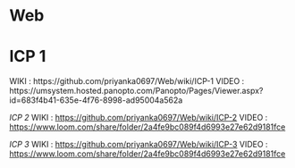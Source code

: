 # Web

<h1>ICP 1</h1>
WIKI   : https://github.com/priyanka0697/Web/wiki/ICP-1
VIDEO  : https://umsystem.hosted.panopto.com/Panopto/Pages/Viewer.aspx?id=683f4b41-635e-4f76-8998-ad95004a562a

*ICP 2*
WIKI   : https://github.com/priyanka0697/Web/wiki/ICP-2
VIDEO  : https://www.loom.com/share/folder/2a4fe9bc089f4d6993e27e62d9181fce

*ICP 3*
WIKI   : https://github.com/priyanka0697/Web/wiki/ICP-3
VIDEO  : https://www.loom.com/share/folder/2a4fe9bc089f4d6993e27e62d9181fce


